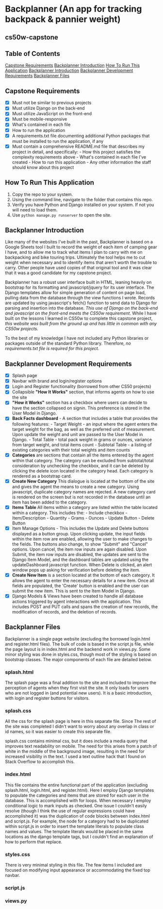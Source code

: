 # Backplanner (An app for tracking backpack & pannier weight)
## cs50w-capstone

## Table of Contents
[Capstone Requirements](#capstone-requirements)
[Backplanner Introduction](#backplanner-introduction)
[How To Run This Application](#how-to-run-this-application)
[Backplanner Introduction](#backplanner-introduction)
[Backplanner Development Requirements](#backplanner-development-requirements)
[Backplanner Files](#backplanner-files)

## Capstone Requirements
- [x] Must not be similar to previous projects
- [x] Must utilize Django on the back-end
- [x] Must utilize JavaScript on the front-end
- [x] Must be mobile-responsive
- [x] What's contained in each file
- [x] How to run the application
- [x] A requirements.txt file documenting additional Python packages that must be installed to run the application, if any
- [x] Must contain a comprehensive README.md file that describes my project in detail, and specifically:
      - How this project satisfies the complexity requirements above
      - What's contained in each file I've created
      - How to run this application
      - Any other information the staff should know about this project

## How To Run This Application
1. Copy the repo to your system.
2. Using the command line, navigate to the folder that contains this repo.
3. Verify you have Python and Django installed on your system. If not you will need to load them.
4. Use ```python manage.py runserver``` to open the site.

## Backplanner Introduction
Like many of the websites I've built in the past, Backplanner is based on a Google Sheets tool I built to record the weight of each item of camping gear I have, and to allow me to track what items I plan to carry with me on backpacking and bike touring trips. Ultimately the tool helps me to cut weight when necessary and to identify items that aren't worth the trouble to carry. Other people have used copies of that original tool and it was clear that it was a good candidate for my capstone project.

Backplanner has a robust user interface built in HTML, leaning heavily on bootstrap for its formatting and javascript/jquery for its user interface. The Django templates allow for simple generation of content on page load, pulling data from the database through the view functions I wrote. Records are updated by using javascript's fetch() function to send data to Django for parsing and insertion into the database. *This use of Django on the back-end and javascript on the front-end meets the CS50w requirement*. While I have built on the lessons I learned in CS50w to complete this capstone project, *this website was built from the ground up and has little in common with any CS50w projects*.

To the best of my knowledge I have not included any Python libraries or packages outside of the standard Python library. Therefore, *no requirements.txt file is required for this project*.

## Backplanner Development Requirements
- [x] Splash page
- [x] Navbar with brand and login/register options
- [x] Login and Register functionality (borrowed from other CS50 projects)
- [x] Collapsible **"How It Works"** section, that informs agents on how to use the site
- [x] **"How it Works"** section has a checkbox where users can decide to have the section collapsed on signin. This preference is stored in the User Model in Django.
- [x] **Back Facts dashboard** - A section that includes a table that provides the following features:
      - Target Weight - an input where the agent enters the target weight for the bag, as well as the preferred unit of measurement. Upon update the weight and unit are passed to the User Model in Django. 
      - Total Table - total pack weight in grams or ounces, variance from target weight, and total items count
      - Subtotal Table - a listing of existing categories with their total weights and item counts
- [x] **Categories** are sections that contain all the items entered by the agent within that category. The category can be excluded from subtotal/total consideration by unchecking the checkbox, and it can be deleted by clicking the delete icon located in the category head. Each category is rendered as a bootstrap card.
- [x] **Create New Category** This dialogue is located at the bottom of the site and gives the agent the means to create a new category. Using javascript, duplicate category names are rejected. A new category card is rendered on the screen but is not recorded in the database until an item has been added to the category.
- [x] **Items Table** All items within a category are listed within the table located within a category. This includes the:
      - Include checkbox
      - Item/Description
      - Quantity
      - Grams
      - Ounces
      - Update Button
      - Delete Button
- [x] Item Manage Options - This includes the Update and Delete buttons displayed as a button group. Upon clicking update, the input fields within the item row are enabled, allowing the user to make changes to the fields. The buttons also change, to show "Submit" and "Cancel" options. Upon cancel, the item row inputs are again disabled. Upon Submit, the item row inputs are disabled, the updates are sent to the Django Item Model, and the dashboard tables are updated using the updateDashboard javascript function. When Delete is clicked, an alert window pops up asking for verification before deleting the item.
- [x] **Create New Item** is a section located at the bottom of each category. It allows the agent to enter the necessary details for a new item. Once all fields are populated, the 'Create' button is enabled and the user can submit the new item. This is sent to the Item Model in Django.
- [x] Django Models & Views have been created to handle all database actions triggered by agent interactions with the application. This includes POST and PUT calls and spans the creation of new records, the modification of records, and the deletion of records.

## Backplanner Files
Backplanner is a single page website (excluding the borrowed login.html and register.html files). The bulk of code is based in the script.js file, while the page layout is in index.html and the backend work in views.py. Some minor styling was done in styles.css, though most of the styling is based on bootstrap classes. The major components of each file are detailed below.

### splash.html
The splash page was a final addition to the site and included to improve the perception of agents when they first visit the site. It only loads for users who are not logged in (and potential new users). It is a basic introduction, with login and register buttons for visitors.
### splash.css
All the css for the splash page is here in this separate file. Since The rest of the site was completed I didn't want to worry about any overlap in class or id names, so it was easier to create this separate file. 

splash.css contains minimal css, but it does include a media query that improves text readability on mobile. The need for this arises from a patch of white in the middle of the background image, resulting in the need for increased visibility in the text. I used a text outline hack that I found on Stack Overflow to accomplish this.

### index.html
This file contains the entire functional part of the application (excluding splash.html, login.html, and register.html). Here I employ Django templates to populate the categories and items that are stored for each user in the database. This is accomplished with for loops. When necessary I employ conditional logic to mark inputs as checked.
One issue I couldn't easily resolve (though I think the use of regular expressions could have accomplished it) was the duplication of code blocks between index.html and script.js. For example, the node for a category had to be duplicated within script.js in order to insert the template literals to populate class names and values. The template literals would be placed in the same locations as the django template tags, but I couldn't find an explanation of how to perform that replace.

### styles.css
There is very minimal styling in this file. The few items I included are focused on modifying input appearance or accommodating the fixed top navbar. 

### script.js

### views.py

